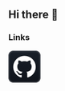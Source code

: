 ## Hi there 👋

### Links

[![GitHub](https://raw.githubusercontent.com/intergrav/devins-badges/v2/assets/minimal/available/github_64h.png)](https://github.com/mawathilde)
